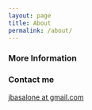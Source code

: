 ```yaml
---
layout: page
title: About
permalink: /about/
---
```


### More Information


### Contact me

[jbasalone at gmail.com](mailto:jbasalone@gmail.com)
